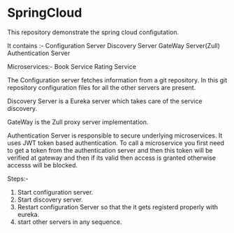# SpringCloud

This repository demonstrate the spring cloud configutation.

It contains :- 
Configuration Server
Discovery Server
GateWay Server(Zull)
Authentication Server

Microservices:- 
Book Service
Rating Service

The Configuration server fetches information from a git repository.
In this git repository configuration files for all the other servers are present.

Discovery Server is a Eureka server which takes care of the service discovery.

GateWay is the Zull proxy server implementation.

Authentication Server is responsible to secure underlying microservices.
It uses JWT token based authentication.
To call a microservice you first need to get a token from the authentication server and then this token will be verified at gateway and then if its valid then access is granted otherwise accesss will be blocked.

Steps:- 

1. Start configuration server.
2. Start discovery server.
3. Restart configuration Server so that the it gets registerd properly with eureka.
4. start other servers in any sequence.

